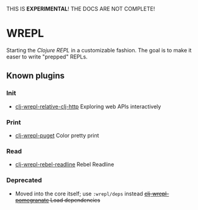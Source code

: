 THIS IS **EXPERIMENTAL**!  THE DOCS ARE NOT COMPLETE!

# WREPL

Starting the *Clojure REPL* in a customizable fashion.  The goal is to make it
easer to write "prepped" REPLs.


## Known plugins

### Init

- [clj-wrepl-relative-clj-http](https://github.com/christoph-frick/clj-wrepl-relative-clj-http) Exploring web APIs interactively

### Print

- [clj-wrepl-puget](https://github.com/christoph-frick/clj-wrepl-puget) Color pretty print

### Read

- [clj-wrepl-rebel-readline](https://github.com/christoph-frick/clj-wrepl-rebel-readline) Rebel Readline

### Deprecated

- Moved into the core itself; use `:wrepl/deps` instead ~~[clj-wrepl-pomegranate](https://github.com/christoph-frick/clj-wrepl-pomegranate) Load dependencies~~
